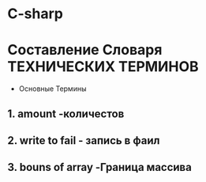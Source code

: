 # C-sharp
# Составление Словаря ТЕХНИЧЕСКИХ ТЕРМИНОВ
* Основные Термины
## 1. amount -количестов 
## 2. write to fail - запись в фаил
## 3. bouns of array -Граница массива 
